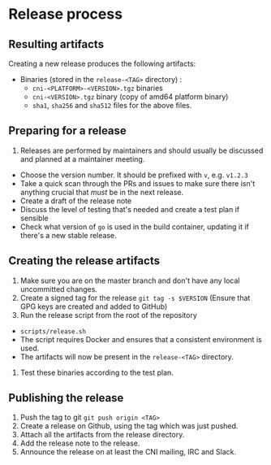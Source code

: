 # Release process

## Resulting artifacts
Creating a new release produces the following artifacts:

- Binaries (stored in the `release-<TAG>` directory) :
  - `cni-<PLATFORM>-<VERSION>.tgz` binaries
  - `cni-<VERSION>.tgz` binary (copy of amd64 platform binary)
  - `sha1`, `sha256` and `sha512` files for the above files.

## Preparing for a release
1. Releases are performed by maintainers and should usually be discussed and planned at a maintainer meeting.
  - Choose the version number. It should be prefixed with `v`, e.g. `v1.2.3`
  - Take a quick scan through the PRs and issues to make sure there isn't anything crucial that _must_ be in the next release.
  - Create a draft of the release note
  - Discuss the level of testing that's needed and create a test plan if sensible
  - Check what version of `go` is used in the build container, updating it if there's a new stable release.

## Creating the release artifacts
1. Make sure you are on the master branch and don't have any local uncommitted changes.
1. Create a signed tag for the release `git tag -s $VERSION` (Ensure that GPG keys are created and added to GitHub)
1. Run the release script from the root of the repository
  - `scripts/release.sh`
  - The script requires Docker and ensures that a consistent environment is used.
  - The artifacts will now be present in the `release-<TAG>` directory.
1. Test these binaries according to the test plan.

## Publishing the release
1. Push the tag to git `git push origin <TAG>`
1. Create a release on Github, using the tag which was just pushed.
1. Attach all the artifacts from the release directory.
1. Add the release note to the release.
1. Announce the release on at least the CNI mailing, IRC and Slack.

